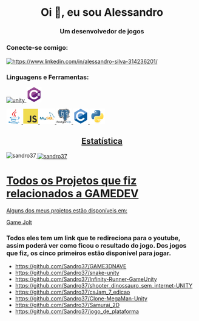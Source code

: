 <h1 align="center">Oi 👋, eu sou Alessandro</h1>
<h3 align="center">Um desenvolvedor de jogos</h3>

<h3 align="left">Conecte-se comigo:</h3>
<p align="left">
<a href="https://www.linkedin.com/in/alessandro-silva-314236201/" target="blank"><img align="center" src="https://raw.githubusercontent.com/rahuldkjain/github-profile-readme-generator/master/src/images/icons/Social/linked-in-alt.svg" alt="https://www.linkedin.com/in/alessandro-silva-314236201/" height="30" width="40" /></a>
</p>

<h3 align="left">Linguagens e Ferramentas:</h3>
  </a> <a href="https://unity.com/" target="_blank"> <img src="https://www.vectorlogo.zone/logos/unity3d/unity3d-icon.svg" alt="unity" width="40" height="40"/> <a href="https://www.w3schools.com/cs/" target="_blank"> <img src="https://raw.githubusercontent.com/devicons/devicon/master/icons/csharp/csharp-original.svg" alt="csharp" width="40" height="40"/> </a> </p>
  </a>  </a> <a href="https://www.java.com" target="_blank"> <img src="https://raw.githubusercontent.com/devicons/devicon/master/icons/java/java-original.svg" alt="java" width="40" height="40"/> </a> <a href="https://developer.mozilla.org/en-US/docs/Web/JavaScript" target="_blank"> <img src="https://raw.githubusercontent.com/devicons/devicon/master/icons/javascript/javascript-original.svg" alt="javascript" width="40" height="40"/> </a> <a href="https://www.mysql.com/" target="_blank"> <img src="https://raw.githubusercontent.com/devicons/devicon/master/icons/mysql/mysql-original-wordmark.svg" alt="mysql" width="40" height="40"/> </a> <a href="https://www.postgresql.org" target="_blank"> <img src="https://raw.githubusercontent.com/devicons/devicon/master/icons/postgresql/postgresql-original-wordmark.svg" alt="postgresql" width="40" height="40"/> <a href="https://www.cprogramming.com/" target="_blank"> <img src="https://raw.githubusercontent.com/devicons/devicon/master/icons/c/c-original.svg" alt="c" width="40" height="40"/>  </a><a href="https://www.python.org" target="_blank"> <img src="https://raw.githubusercontent.com/devicons/devicon/master/icons/python/python-original.svg" alt="python" width="40" height="40"/>  <p align="left"> 

  <h2 align="center">Estatística</h2>
<p><img align="left" src="https://github-readme-stats.vercel.app/api/top-langs?username=sandro37&show_icons=true&locale=en&layout=compact" alt="sandro37" /></p>

<p>&nbsp;<img align="center" src="https://github-readme-stats.vercel.app/api?username=sandro37&show_icons=true&locale=en" alt="sandro37" /></p>
  
<h1>Todos os Projetos que fiz relacionados a GAMEDEV</h1>

<p>Alguns dos meus projetos estão disponíveis em:</p>
<a href="https://gamejolt.com/@Alexandre1_ac15/games">Game Jolt</a>
  
<h3> Todos eles tem um link que te redireciona para o youtube, assim poderá ver como ficou o resultado do jogo. 
Dos jogos que fiz, os cinco primeiros estão disponível para jogar.  </h3>

* https://github.com/Sandro37/GAME3DNAVE
* https://github.com/Sandro37/snake-unity
* https://github.com/Sandro37/Infinity-Runner-GameUnity
* https://github.com/Sandro37/shooter_dinossauro_sem_internet-UNITY
* https://github.com/Sandro37/csJam_7_edicao
* https://github.com/Sandro37/Clone-MegaMan-Unity
* https://github.com/Sandro37/Samurai_2D
* https://github.com/Sandro37/jogo_de_plataforma
